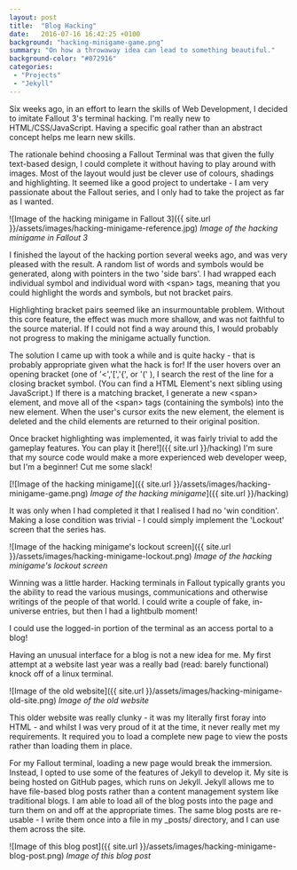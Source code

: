 ```yaml
---
layout: post
title:  "Blog Hacking"
date:   2016-07-16 16:42:25 +0100
background: "hacking-minigame-game.png"
summary: "On how a throwaway idea can lead to something beautiful."
background-color: "#072916"
categories:
 - "Projects"
 - "Jekyll"
---
```

Six weeks ago, in an effort to learn the skills of Web Development,
I decided to imitate Fallout 3's terminal hacking.
I'm really new to HTML/CSS/JavaScript.
Having a specific goal rather than an abstract concept helps me learn new skills.

The rationale behind choosing a Fallout Terminal was that given the fully text-based design,
I could complete it without having to play around with images. 
Most of the layout would just be clever use of colours, shadings and highlighting.
It seemed like a good project to undertake - 
I am very passionate about the Fallout series, 
and I only had to take the project as far as I wanted.

![Image of the hacking minigame in Fallout 3]({{ site.url }}/assets/images/hacking-minigame-reference.jpg)
*Image of the hacking minigame in Fallout 3*

I finished the layout of the hacking portion several weeks ago,
and was very pleased with the result. 
A random list of words and symbols would be generated,
along with pointers in the two 'side bars'.
I had wrapped each individual symbol and individual word with &lt;span&gt; tags,
meaning that you could highlight the words and symbols, but not bracket pairs.

Highlighting bracket pairs seemed like an insurmountable problem.
Without this core feature, the effect was much more shallow,
and was not faithful to the source material.
If I could not find a way around this,
I would probably not progress to making the minigame actually function.

The solution I came up with took a while and is quite hacky - 
that is probably appropriate given what the hack is for!
If the user hovers over an opening bracket (one of '<','[','{', or '\(' ),
I search the rest of the line for a closing bracket symbol.
(You can find a HTML Element's next sibling using JavaScript.)
If there is a matching bracket, I generate a new &lt;span&gt; element,
and move all of the &lt;span&gt; tags (containing the symbols) into the new element.
When the user's cursor exits the new element,
the element is deleted and the child elements are returned to their original position.

Once bracket highlighting was implemented,
it was fairly trivial to add the gameplay features.
You can play it [here!]({{ site.url }}/hacking)
I'm sure that my source code would make a more experienced web developer weep,
but I'm a beginner! Cut me some slack!

[![Image of the hacking minigame]({{ site.url }}/assets/images/hacking-minigame-game.png)
*Image of the hacking minigame*]({{ site.url }}/hacking)


It was only when I had completed it that I realised I had no 'win condition'.
Making a lose condition was trivial - 
I could simply implement the 'Lockout' screen that the series has.

![Image of the hacking minigame's lockout screen]({{ site.url }}/assets/images/hacking-minigame-lockout.png)
*Image of the hacking minigame's lockout screen*

Winning was a little harder.
Hacking terminals in Fallout typically grants you the ability to read the various musings,
communications and otherwise writings of the people of that world.
I could write a couple of fake, in-universe entries,
but then I had a lightbulb moment!

I could use the logged-in portion of the terminal as an access portal to a blog! 

Having an unusual interface for a blog is not a new idea for me.
My first attempt at a website last year was a really bad
(read: barely functional) knock off of a linux terminal.

![Image of the old website]({{ site.url }}/assets/images/hacking-minigame-old-site.png)
*Image of the old website*

This older website was really clunky - it was my literally first foray into HTML - 
and whilst I was very proud of it at the time, it never really met my requirements.
It required you to load a complete new page to view the posts rather than loading
them in place.

For my Fallout terminal, loading a new page would break the immersion.
Instead, I opted to use some of the features of Jekyll to develop it.
My site is being hosted on GitHub pages, which runs on Jekyll.
Jekyll allows me to have file-based blog posts rather than a content
management system like traditional blogs.
I am able to load all of the blog posts into the page and turn them
on and off at the appropriate times.
The same blog posts are re-usable - 
I write them once into a file in my _posts/ directory, and I can use
them across the site.

![Image of this blog post]({{ site.url }}/assets/images/hacking-minigame-blog-post.png)
*Image of this blog post*
